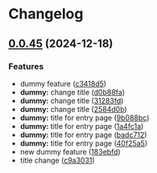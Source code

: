 # Changelog

## [0.0.45](https://github.com/szn-app/donation-app/compare/web-server-v0.0.44...web-server@v0.0.45) (2024-12-18)


### Features

* dummy feature ([c3418d5](https://github.com/szn-app/donation-app/commit/c3418d574e61799c3f536020f72f8e2fa16318af))
* **dummy:** change title ([d0b88fa](https://github.com/szn-app/donation-app/commit/d0b88fa8873f375549daf2779713f6006cb7e17a))
* **dummy:** change title ([31283fd](https://github.com/szn-app/donation-app/commit/31283fd342f938534ed9e3d6d5315ba653076c67))
* **dummy:** change title ([2584d0b](https://github.com/szn-app/donation-app/commit/2584d0b43ffe005e6cc0dab5c4a715232d34014e))
* **dummy:** title for entry page ([9b088bc](https://github.com/szn-app/donation-app/commit/9b088bc018462dcfa7061158604fe597802a9da5))
* **dummy:** title for entry page ([1a4fc1a](https://github.com/szn-app/donation-app/commit/1a4fc1a8c2a64b17e6aa451d3aaacd5912ad565a))
* **dummy:** title for entry page ([badc712](https://github.com/szn-app/donation-app/commit/badc7129ac5ec4d35695c0dbb67fd3f0bb952046))
* **dummy:** title for entry page ([40f25a5](https://github.com/szn-app/donation-app/commit/40f25a568378b7db682f77e91d7b26e48873d45f))
* new dummy feature ([183ebfd](https://github.com/szn-app/donation-app/commit/183ebfdb8e3be36903c945d63ab3ba08c135d89a))
* title change ([c9a3031](https://github.com/szn-app/donation-app/commit/c9a3031e5e06c2025e4c2ef2e5265c7eb8a3849d))
